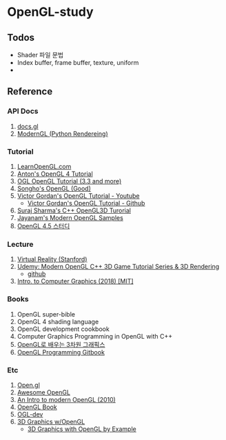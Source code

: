 # OpenGL-study

## Todos

- Shader 파일 문법
- Index buffer, frame buffer, texture, uniform
-

## Reference

### API Docs

1. [docs.gl](https://docs.gl)
1. [ModernGL (Python Rendereing)](https://moderngl.readthedocs.io/en/stable/index.html)

### Tutorial

1. [LearnOpenGL.com](LearnOpenGL.com)
1. [Anton's OpenGL 4 Tutorial](https://antongerdelan.net/opengl/index.html)
1. [OGL OpenGL Tutorial (3.3 and more)](http://www.opengl-tutorial.org/kr/)
1. [Songho's OpenGL (Good)](http://www.songho.ca/opengl/index.html)
1. [Victor Gordan's OpenGL Tutorial - Youtube](https://youtube.com/playlist?list=PLPaoO-vpZnumdcb4tZc4x5Q-v7CkrQ6M-)
    - [Victor Gordan's OpenGL Tutorial - Github](https://github.com/VictorGordan/opengl-tutorials)
1. [Suraj Sharma's C++ OpenGL3D Turorial](https://www.youtube.com/playlist?list=PL6xSOsbVA1eYSZTKBxnoXYboy7wc4yg-Z)
1. [Jayanam's Modern OpenGL Samples](https://github.com/jayanam/jgl_demos)
1. [OpenGL 4.5 스터디](https://rvalueref.tistory.com/category/OpenGL)

### Lecture

1. [Virtual Reality (Stanford)](https://stanford.edu/class/ee267/)
1. [Udemy: Modern OpenGL C++ 3D Game Tutorial Series & 3D Rendering](https://www.udemy.com/course/opengl-tutorials/?LSNPUBID=p4oHS4cJv*k&siteID=p4oHS4cJv.k-UuZ1llTGog7Wk4KBf.RwFg&utm_source=adwords&utm_medium=udemyads&utm_campaign=DSA_Catchall_la.EN_cc.ROW&utm_content=deal4584&utm_term=_._ag_88010211481_._ad_535397282064_._kw__._de_c_._dm__._pl__._ti_dsa-841699838863_._li_1009886_._pd__._&matchtype=&gclid=CjwKCAiAjs2bBhACEiwALTBWZSHUs14A5ANh020wiBDUhCL6CXb5Ih5mtjXzlarFmgu8hI5eWverJBoCmC0QAvD_BwE)
   - [github](https://github.com/PacktPublishing/Modern-OpenGL-C-3D-Game-Tutorial-Series-3D-Rendering/tree/master/Modern-OpenGL-Tutorials-master)
2. [Intro. to Computer Graphics (2018) [MIT]](https://www.youtube.com/playlist?list=PLQ3UicqQtfNthIjEQewciei85O2OCapZp)

### Books

1. OpenGL super-bible
1. OpenGL 4 shading language
1. OpenGL development cookbook
1. Computer Graphics Programming in OpenGL with C++
1. [OpenGL로 배우는 3차원 그래픽스](https://carrido-hobbies-well-being.tistory.com/category/Graphic)
1. [OpenGL Programming Gitbook](https://en.wikibooks.org/wiki/OpenGL_Programming#Modern_OpenGL)

### Etc

1. [Open.gl](https://open.gl)
1. [Awesome OpenGL](https://github.com/eug/awesome-opengl)
1. [An Intro to modern OpenGL (2010)](https://duriansoftware.com/joe/an-intro-to-modern-opengl.-table-of-contents)
1. [OpenGL Book](https://openglbook.com/chapter-0-preface-what-is-opengl.html)
1. [OGL-dev](https://ogldev.org)
1. [3D Graphics w/OpenGL](https://www3.ntu.edu.sg/home/ehchua/programming/opengl/CG_BasicsTheory.html)
    - [3D Graphics with OpenGL by Example](https://www3.ntu.edu.sg/home/ehchua/programming/opengl/CG_Examples.html)
